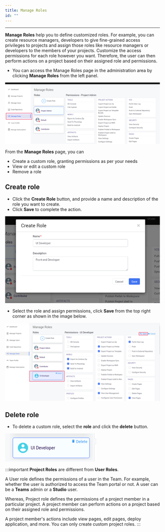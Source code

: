 ```yaml
---
title: Manage Roles
id: ""
---
```

---

**Manage Roles** help you to define customized roles. For example, you can create resource managers, developers to give fine-grained access privileges to projects and assign those roles like resource managers or developers to the members of your projects. Customize the access permissions for each role however you want. Therefore, the user can then perform actions on a project based on their assigned role and permissions.

-  You can access the Manage Roles page in the administration area by clicking **Manage Roles** from the left panel.

![Manage Roles](/learn/assets/TeamManageRoles.png)

From the **Manage Roles** page, you can

- Create a custom role, granting permissions as per your needs
- View or edit a custom role
- Remove a role

## Create role

- Click the **Create Role** button, and provide a name and description of the role you want to create. 
- Click **Save** to complete the action.

![Create Role](/learn/assets/TeamCreateRole.png)

- Select the role and assign permissions, click **Save** from the top right corner as shown in the image below.

![Edit Role Permissions](/learn/assets/TeamEditRolePermissions.png)

## Delete role

- To delete a custom role, select the **role** and click the **delete** button.

![Edit Role Permissions](/learn/assets/TeamManageRoleDelete.png)

:::important
**Project Roles** are different from **User Roles**. 

A User role defines the permissions of a user in the Team. For example, whether the user is authorized to access the Team portal or not. A user can be a **Teams** admin or a **Studio** user. 

Whereas, Project role defines the permissions of a project member in a particular project. A project member can perform actions on a project based on their assigned role and permissions. 

A project member's actions include view pages, edit pages, deploy application, and more. You can only create custom project roles.
:::

